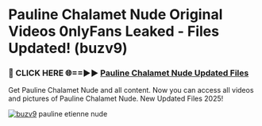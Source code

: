 # Pauline Chalamet Nude Original Videos 0nlyFans Leaked - Files Updated! (buzv9)

<h3>🔴 CLICK HERE 🌐==►► <a href="https://tinyurl.com/yrmya6cz" rel="nofollow">Pauline Chalamet Nude Updated Files</a></h3>

Get Pauline Chalamet Nude and all content. Now you can access all videos and pictures of Pauline Chalamet Nude. New Updated Files 2025!

[![buzv9](https://i.imgur.com/FMdXYCs.gif)](https://tinyurl.com/yrmya6cz)
pauline etienne nude